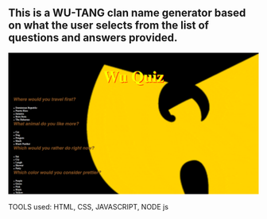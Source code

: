 ## This is a WU-TANG clan name generator based on what the user selects from the list of questions and answers provided.


![alt tag](wuSS.png)


TOOLS used: HTML, CSS, JAVASCRIPT, NODE js

